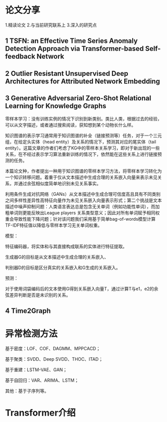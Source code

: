 # 论文分享

1.精读论文
2.与当前研究联系上
3.深入的研究点

## 1 TSFN: an Effective Time Series Anomaly Detection Approach via Transformer-based Self-feedback Network

## 2 Outlier Resistant Unsupervised Deep Architectures for Attributed Network Embedding


## 3 Generative Adversarial Zero-Shot Relational Learning for Knowledge Graphs

零样本学习：没有训练实例的情况下识别到新类别。类比人类，根据过去的经验，可以从文字描述，或者通过搜索阅读，获知想到某个动物长什么样。

知识图谱的表示学习通常用于知识图谱的补全（链接预测等）任务，对于一个三元组，在给定头实体（head entity）及关系的情况下，预测其对应的尾实体（tail entity）。这篇文章的作者们考虑了KG中的零样本关系学习，即对于新出现的一些关系，在不经过表示学习算法重新训练的情况下，依然能在这些关系上进行链接预测的任务。

本篇论文种，作者提出一种用于知识图谱的零样本学习方法，将零样本学习转化为一个知识转移问题。着重于仅从文本描述中生成合理的关系嵌入向量来表示未见关系，并通过余弦相似度简单地识别未见关系事实。

利用条件生成对抗网络（GANs）从文本描述中生成合理可信度高且具有不同类别之间多样性差异性高特征向量作为未见关系嵌入向量表示形式；第二个挑战是文本描述中噪声抑制问题：人类语言表达总是包含无关单词（例如功能性单词），而加粗单词则更能反映出League players 关系类型意义；因此对所有单词赋予相同权重会导致性能下降问题；针对该问题我们采用基于简单bag-of-words模型计算TF-IDF特征值以降低与零样本学习无关单词权重。

模型：

特征编码器，将实体和与其直接构成联系的实体进行特征提取。

生成器G的目标是从文本描述中生成合理的关系嵌入、

判别器D的目标是区分真实的关系嵌入和G生成的关系嵌入。

预测：

对于使用词袋编码后的文本使用G得到关系嵌入向量T，通过计算T与e1，e2的余弦差异判断是否是未识别的关系。

## 4 Time2Graph

# 异常检测方法

基于密度：LOF、COF、DAGMM、MPPCACD；

基于聚类：SVDD、Deep SVDD、THOC、ITAD；

基于重建：LSTM-VAE、GAN；

基于自回归：VAR、ARIMA、LSTM；

其他：基于子序列等。

# Transformer介绍
